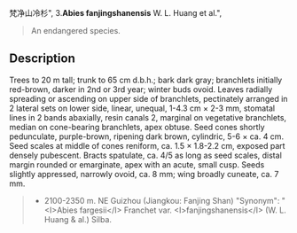 梵净山冷杉",
3.**Abies fanjingshanensis** W. L. Huang et al.",

> An endangered species.

## Description
Trees to 20 m tall; trunk to 65 cm d.b.h.; bark dark gray; branchlets initially red-brown, darker in 2nd or 3rd year; winter buds ovoid. Leaves radially spreading or ascending on upper side of branchlets, pectinately arranged in 2 lateral sets on lower side, linear, unequal, 1-4.3 cm ×  2-3 mm, stomatal lines in 2 bands abaxially, resin canals 2, marginal on vegetative branchlets, median on cone-bearing branchlets, apex obtuse. Seed cones shortly pedunculate, purple-brown, ripening dark brown, cylindric, 5-6 ×  ca. 4 cm. Seed scales at middle of cones reniform, ca. 1.5 ×  1.8-2.2 cm, exposed part densely pubescent. Bracts spatulate, ca. 4/5 as long as seed scales, distal margin rounded or emarginate, apex with an acute, small cusp. Seeds slightly appressed, narrowly ovoid, ca. 8 mm; wing broadly cuneate, ca. 7 mm.

> *  2100-2350 m. NE Guizhou (Jiangkou: Fanjing Shan)
  "Synonym": "&lt;I&gt;Abies fargesii&lt;/I&gt; Franchet var. &lt;I&gt;fanjingshanensis&lt;/I&gt; (W. L. Huang &amp; al.) Silba.
